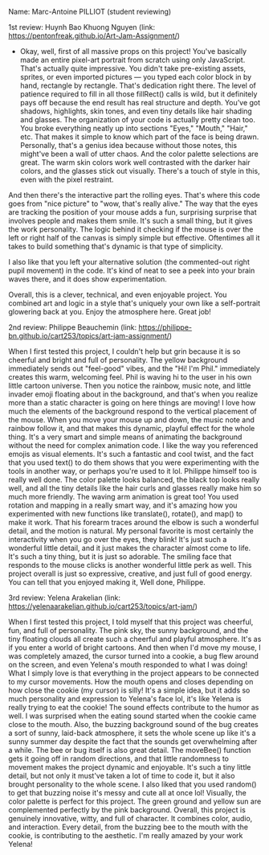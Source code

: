 Name: Marc-Antoine PILLIOT (student reviewing)

1st review: Huynh Bao Khuong Nguyen
(link: https://pentonfreak.github.io/Art-Jam-Assignment/)

- Okay, well, first of all massive props on this project! You've basically made an entire pixel-art portrait from scratch using only JavaScript. That's actually quite impressive. You didn't take pre-existing assets, sprites, or even imported pictures — you typed each color block in by hand, rectangle by rectangle. That's dedication right there. The level of patience required to fill in all those fillRect() calls is wild, but it definitely pays off because the end result has real structure and depth. You’ve got shadows, highlights, skin tones, and even tiny details like hair shading and glasses. 
The organization of your code is actually pretty clean too. You broke everything neatly up into sections "Eyes," "Mouth," "Hair," etc. That makes it simple to know which part of the face is being drawn. Personally, that's a genius idea because without those notes, this might've been a wall of utter chaos. And the color palette selections are great. The warm skin colors work well contrasted with the darker hair colors, and the glasses stick out visually. There's a touch of style in this, even with the pixel restraint.

And then there's the interactive part  the rolling eyes. That's where this code goes from "nice picture" to "wow, that's really alive." The way that the eyes are tracking the position of your mouse adds a fun, surprising surprise that involves people and makes them smile. It's such a small thing, but it gives the work personality. The logic behind it checking if the mouse is over the left or right half of the canvas is simply simple but effective. Oftentimes all it takes to build something that's dynamic is that type of simplicity.

I also like that you left your alternative solution (the commented-out right pupil movement) in the code. It's kind of neat to see a peek into your brain waves there, and it does show experimentation.

Overall, this is a clever, technical, and even enjoyable project. You combined art and logic in a style that's uniquely your own like a self-portrait glowering back at you. Enjoy the atmosphere here. Great job!

2nd review: Philippe Beauchemin
(link: https://philippe-bn.github.io/cart253/topics/art-jam-assignment/)

When I first tested this project, I couldn't help but grin because it is so cheerful and bright and full of personality. The yellow background immediately sends out "feel-good" vibes, and the "Hi! I'm Phil." immediately creates this warm, welcoming feel. Phil is waving hi to the user in his own little cartoon universe. Then you notice the rainbow, music note, and little invader emoji floating about in the background, and that's when you realize more than a static character is going on here things are moving!
I love how much the elements of the background respond to the vertical placement of the mouse. When you move your mouse up and down, the music note and rainbow follow it, and that makes this dynamic, playful effect for the whole thing. It's a very smart and simple means of animating the background without the need for complex animation code. I like the way you referenced emojis as visual elements. It's such a fantastic and cool twist, and the fact that you used text() to do them shows that you were experimenting with the tools in another way, or perhaps you're used to it lol.
Philippe himself too is really well done. The color palette looks balanced, the black top looks really well, and all the tiny details like the hair curls and glasses really make him so much more friendly. The waving arm animation is great too! You used rotation and mapping in a really smart way, and it's amazing how you experimented with new functions like translate(), rotate(), and map() to make it work. That his forearm traces around the elbow is such a wonderful detail, and the motion is natural.
My personal favorite is most certainly the interactivity when you go over the eyes, they blink! It's just such a wonderful little detail, and it just makes the character almost come to life. It's such a tiny thing, but it is just so adorable. The smiling face that responds to the mouse clicks is another wonderful little perk as well. This project overall is just so expressive, creative, and just full of good energy. You can tell that you enjoyed making it, Well done, Philippe.

3rd review: Yelena Arakelian
(link: https://yelenaarakelian.github.io/cart253/topics/art-jam/)

When I first tested this project, I told myself that this project was cheerful, fun, and full of personality. The pink sky, the sunny background, and the tiny floating clouds all create such a cheerful and playful atmosphere. It's as if you enter a world of bright cartoons. And then when I'd move my mouse, I was completely amazed, the cursor turned into a cookie, a bug flew around on the screen, and even Yelena's mouth responded to what I was doing!
What I simply love is that everything in the project appears to be connected to my cursor movements. How the mouth opens and closes depending on how close the cookie (my cursor) is silly! It's a simple idea, but it adds so much personality and expression to Yelena's face lol, it's like Yelena is really trying to eat the cookie!
The sound effects contribute to the humor as well. I was surprised when the eating sound started when the cookie came close to the mouth. Also, the buzzing background sound of the bug creates a sort of sunny, laid-back atmosphere, it sets the whole scene up like it's a sunny summer day despite the fact that the sounds get overwhelming after a while.
The bee or bug itself is also great detail. The moveBee() function gets it going off in random directions, and that little randomness to movement makes the project dynamic and enjoyable. It's such a tiny little detail, but not only it must've taken a lot of time to code it, but it also brought personality to the whole scene. I also liked that you used random() to get that buzzing noise it's messy and cute all at once lol!
Visually, the color palette is perfect for this project. The green ground and yellow sun are complemented perfectly by the pink background.
Overall, this project is genuinely innovative, witty, and full of character. It combines color, audio, and interaction. Every detail, from the buzzing bee to the mouth with the cookie, is contributing to the aesthetic. I'm really amazed by your work Yelena!

